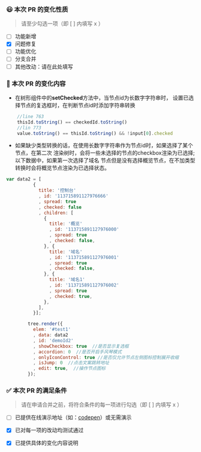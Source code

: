### 😃 本次 PR 的变化性质

> 请至少勾选一项（即 [ ] 内填写 x ）

- [ ] 功能新增
- [x] 问题修复
- [ ] 功能优化
- [ ] 分支合并
- [ ] 其他改动：请在此处填写

### 🌱 本次 PR 的变化内容

- 在树形组件中的**setChecked**方法中，当节点id为长数字字符串时，
设置已选择节点的复选框时，在判断节点id时添加字符串转换
````javascript
    //line 763
    thisId.toString() == checkedId.toString()
    //lin 773
    value.toString() == thisId.toString() && !input[0].checked
````
- 如果缺少类型转换的话，在使用长数字字符串作为节点id时，如果选择了某个节点，在第二次
渲染树时，会将一些未选择的节点的checkbox渲染为已选择;以下数据中，如果第一次选择了域名
节点但是没有选择概览节点，在不加类型转换时会将概览节点渲染为已选择状态。
````javascript
var data2 = [
          {
            title: '控制台'
            , id: '113715891127976666'
            , spread: true
            , checked: false
            , children: [
              {
                title: '概览'
                , id: '113715891127976000'
                , spread: true
                , checked: false,
              }, {
                title: '域名'
                , id: '113715891127976001'
                , spread: true
                , checked: false,
              }, {
                title: '域名1'
                , id: '113715891127976002'
                , spread: true
                , checked: true,
              },
            ],
          }];

        tree.render({
          elem: '#test1'
          , data: data2
          , id: 'demoId2'
          , showCheckbox: true  //是否显示复选框
          , accordion: 0  //是否开启手风琴模式
          , onlyIconControl: true //是否仅允许节点左侧图标控制展开收缩
          , isJump: 0  //点击文案跳转地址
          , edit: true,  //操作节点图标
        });
````


### ✅ 本次 PR 的满足条件

> 请在申请合并之前，将符合条件的每一项进行勾选（即 [ ] 内填写 x ）

- [ ] 已提供在线演示地址（如：[codepen](https://codepen.io/)）或无需演示
- [x] 已对每一项的改动均测试通过
- [x] 已提供具体的变化内容说明

